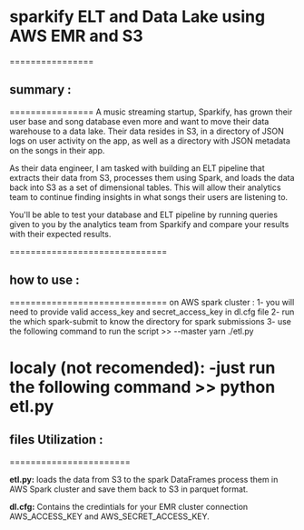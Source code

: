 # sparkify ELT and Data Lake using  AWS EMR and S3
================
## summary :
================
A music streaming startup, Sparkify, has grown their user base and song database even more and want to move their data warehouse to a data lake. Their data resides in S3, in a directory of JSON logs on user activity on the app, as well as a directory with JSON metadata on the songs in their app.

As their data engineer, I am tasked with building an ELT pipeline that extracts their data from S3, processes them using Spark, and loads the data back into S3 as a set of dimensional tables. This will allow their analytics team to continue finding insights in what songs their users are listening to.

You'll be able to test your database and ELT pipeline by running queries given to you by the analytics team from Sparkify and compare your results with their expected results.


==============================
## how to use :
==============================
on AWS spark cluster :
    1- you will need to provide valid access_key and secret_access_key in dl.cfg file 
    2- run the which spark-submit to know the directory for spark submissions
    3- use the following command to run the script
        >> <spark-submit-directory>  --master yarn ./etl.py

localy (not recomended):
    -just run the following command
        >> python etl.py
=======================
## files Utilization :
=======================

**etl.py:** loads the data from S3 to the spark DataFrames process them in AWS Spark cluster and save them back to S3 in parquet format.

**dl.cfg:** Contains the credintials for your EMR cluster connection AWS_ACCESS_KEY and AWS_SECRET_ACCESS_KEY.

